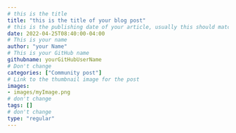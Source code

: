 ```yaml
---
# this is the title
title: "this is the title of your blog post"
# this is the publishing date of your article, usually this should match "now"
date: 2022-04-25T08:40:00-04:00
# This is your name
author: "your Name"
# This is your GitHub name
githubname: yourGitHubUserName
# Don't change
categories: ["Community post"]
# Link to the thumbnail image for the post
images:
- images/myImage.png
# don't change
tags: []
# don't change
type: "regular"
---
```

